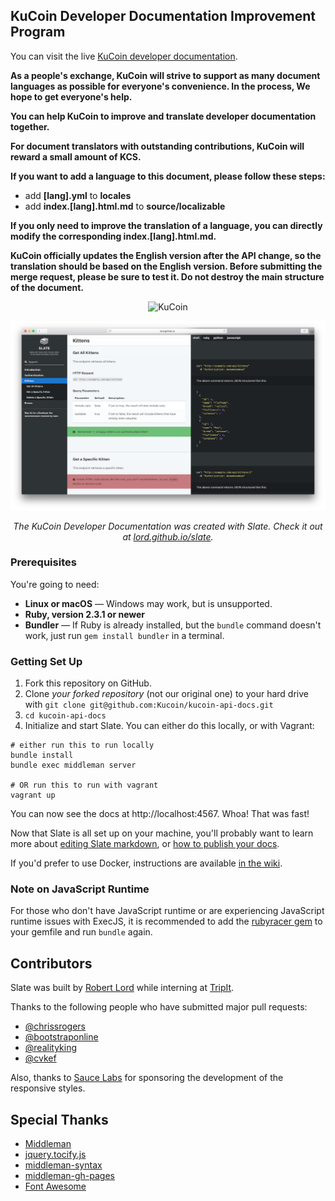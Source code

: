 
KuCoin Developer Documentation Improvement Program
------------------------------

You can visit the live [KuCoin developer documentation](https://docs.kucoin.com).

**As a people's exchange, KuCoin will strive to support as many document languages as possible for everyone's convenience. In the process, We hope to get everyone's help.**

**You can help KuCoin to improve and translate developer documentation together.**

**For document translators with outstanding contributions, KuCoin will reward a small amount of KCS.**

**If you want to add a language to this document, please follow these steps:**

- add **[lang].yml** to **locales**
- add **index.[lang].html.md** to **source/localizable**

**If you only need to improve the translation of a language, you can directly modify the corresponding index.[lang].html.md.**

**KuCoin officially updates the English version after the API change, so the translation should be based on the English version. Before submitting the merge request, please be sure to test it. Do not destroy the main structure of the document.**

<p align="center"><img src="http://docs.kucoin.com/images/api-logo.svg" width=700 alt="KuCoin"></p>
<p align="center"><img src="https://raw.githubusercontent.com/lord/img/master/screenshot-slate.png" width=700 alt="Slate"></p>
<p align="center"><em>The KuCoin Developer Documentation was created with Slate. Check it out at <a href="https://lord.github.io/slate">lord.github.io/slate</a>.</em></p>

### Prerequisites

You're going to need:

 - **Linux or macOS** — Windows may work, but is unsupported.
 - **Ruby, version 2.3.1 or newer**
 - **Bundler** — If Ruby is already installed, but the `bundle` command doesn't work, just run `gem install bundler` in a terminal.

### Getting Set Up

1. Fork this repository on GitHub.
2. Clone *your forked repository* (not our original one) to your hard drive with `git clone git@github.com:Kucoin/kucoin-api-docs.git`
3. `cd kucoin-api-docs`
4. Initialize and start Slate. You can either do this locally, or with Vagrant:

```shell
# either run this to run locally
bundle install
bundle exec middleman server

# OR run this to run with vagrant
vagrant up
```

You can now see the docs at http://localhost:4567. Whoa! That was fast!

Now that Slate is all set up on your machine, you'll probably want to learn more about [editing Slate markdown](https://github.com/lord/slate/wiki/Markdown-Syntax), or [how to publish your docs](https://github.com/lord/slate/wiki/Deploying-Slate).

If you'd prefer to use Docker, instructions are available [in the wiki](https://github.com/lord/slate/wiki/Docker).

### Note on JavaScript Runtime

For those who don't have JavaScript runtime or are experiencing JavaScript runtime issues with ExecJS, it is recommended to add the [rubyracer gem](https://github.com/cowboyd/therubyracer) to your gemfile and run `bundle` again.


Contributors
------------------------

Slate was built by [Robert Lord](https://lord.io) while interning at [TripIt](https://www.tripit.com/).

Thanks to the following people who have submitted major pull requests:

- [@chrissrogers](https://github.com/chrissrogers)
- [@bootstraponline](https://github.com/bootstraponline)
- [@realityking](https://github.com/realityking)
- [@cvkef](https://github.com/cvkef)

Also, thanks to [Sauce Labs](http://saucelabs.com) for sponsoring the development of the responsive styles.

Special Thanks
--------------------
- [Middleman](https://github.com/middleman/middleman)
- [jquery.tocify.js](https://github.com/gfranko/jquery.tocify.js)
- [middleman-syntax](https://github.com/middleman/middleman-syntax)
- [middleman-gh-pages](https://github.com/edgecase/middleman-gh-pages)
- [Font Awesome](http://fortawesome.github.io/Font-Awesome/)
